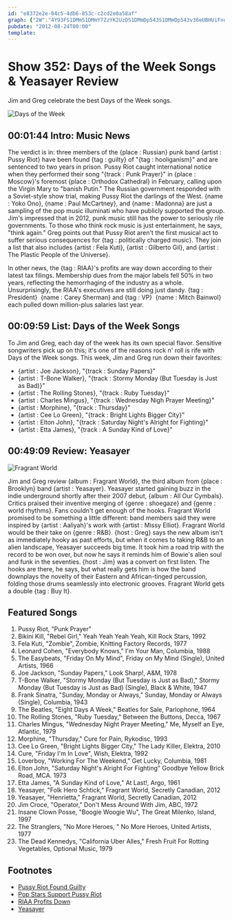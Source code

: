 ```yaml
---
id: "e8372e2e-04c5-4db6-853c-c2cd2e0a58af"
graph: {"2W":"4Y93FS1DMmS1DMmY7ZzYK2UzDS1DMmDp543S1DMmDp543v36eUBHUiFno2dbBLVsXY7ZzYY7ZzYl53k7J9f43Y7ZzYGkwC9ihQGtGkwC9onYeCHETzzonYeCPDUA3ihQGt","GN":"BDhEzZYLnzBCoS9BqbBbLUsmER43oZVL0VZrmU9FBFFWKEJCAJPT8RnR6VlXQtryvk3tjfZSM7EuhebO","29X":"BGFxhlJpSf97qipBGFxh7Y5sTlJpSf7eQp5lJpSf7eQp5W32V7Eka0sW32V70bGt0MwS0nMwS0nk73w497qipBHm1G97qipX6cfd"}
pubdate: "2012-08-24T00:00"
template: 
---
```






# Show 352: Days of the Week Songs & Yeasayer Review

Jim and Greg celebrate the best Days of the Week songs.

![Days of the Week](https://static.soundopinions.org/images/2012/daysoftheweek.jpg)



## 00:01:44 Intro: Music News

The verdict is in: three members of the {place : Russian} punk band {artist : Pussy Riot} have been found {tag : guilty} of "{tag : hooliganism}" and are sentenced to two years in prison. Pussy Riot caught international notice when they performed their song "{track : Punk Prayer}" in {place : Moscow}'s foremost {place : Orthodox Cathedral} in February, calling upon the Virgin Mary to "banish Putin." The Russian government responded with a Soviet-style show trial, making Pussy Riot the darlings of the West. {name : Yoko Ono}, {name : Paul McCartney}, and {name : Madonna} are just a sampling of the pop music illuminati who have publicly supported the group. Jim's impressed that in 2012, punk music still has the power to seriously rile governments. To those who think rock music is just entertainment, he says, "think again." Greg points out that Pussy Riot aren't the first musical act to suffer serious consequences for {tag : politically charged music}. They join a list that also includes {artist : Fela Kuti}, {artist : Gilberto Gil}, and {artist : The Plastic People of the Universe}.

In other news, the {tag : RIAA}'s profits are way down according to their latest tax filings. Membership dues from the major labels fell 50% in two years, reflecting the hemorrhaging of the industry as a whole. Unsurprisingly, the RIAA's executives are still doing just dandy. {tag : President}  {name : Carey Sherman} and {tag : VP}  {name : Mitch Bainwol} each pulled down million-plus salaries last year.



## 00:09:59 List: Days of the Week Songs

To Jim and Greg, each day of the week has its own special flavor. Sensitive songwriters pick up on this; it's one of the reasons rock n' roll is rife with Days of the Week songs. This week, Jim and Greg run down their favorites:

- {artist : Joe Jackson}, "{track : Sunday Papers}"
- {artist : T-Bone Walker}, "{track : Stormy Monday (But Tuesday is Just as Bad)}"
- {artist : The Rolling Stones}, "{track : Ruby Tuesday}"
- {artist : Charles Mingus}, "{track : Wednesday Nigh Prayer Meeting}"
- {artist : Morphine}, "{track : Thursday}"
- {artist : Cee Lo Green}, "{track : Bright Lights Bigger City}"
- {artist : Elton John}, "{track : Saturday Night's Alright for Fighting}"
- {artist : Etta James}, "{track : A Sunday Kind of Love}"



## 00:49:09 Review: Yeasayer

![Fragrant World](https://static.soundopinions.org/assets/352/29X0.jpg)

Jim and Greg review {album : Fragrant World}, the third album from {place : Brooklyn} band {artist : Yeasayer}. Yeasayer started gaining buzz in the indie underground shortly after their 2007 debut, {album : All Our Cymbals}. Critics praised their inventive merging of {genre : shoegaze} and {genre : world rhythms}. Fans couldn't get enough of the hooks. Fragrant World promised to be something a little different: band members said they were inspired by {artist : Aaliyah}'s work with {artist : Missy Elliot}. Fragrant World would be their take on {genre : R&B}. {host : Greg} says the new album isn't as immediately hooky as past efforts, but when it comes to taking R&B to an alien landscape, Yeasayer succeeds big time. It took him a road trip with the record to be won over, but now he says it reminds him of Bowie's alien soul and funk in the seventies. {host : Jim} was a convert on first listen. The hooks are there, he says, but what really gets him is how the band downplays the novelty of their Eastern and African-tinged percussion, folding those drums seamlessly into electronic grooves. Fragrant World gets a double {tag : Buy It}.



## Featured Songs

1. Pussy Riot, "Punk Prayer"
2. Bikini Kill, "Rebel Girl," Yeah Yeah Yeah Yeah, Kill Rock Stars, 1992
3. Fela Kuti, "Zombie", Zombie, Knitting Factory Records, 1977
4. Leonard Cohen, "Everybody Knows," I'm Your Man, Columbia, 1988
5. The Easybeats, "Friday On My Mind", Friday on My Mind (Single), United Artists, 1966
6. Joe Jackson, "Sunday Papers," Look Sharp!, A&M, 1978
7. T-Bone Walker, "Stormy Monday (But Tuesday is Just as Bad)," Stormy Monday (But Tuesday is Just as Bad) (Single), Black & White, 1947
8. Frank Sinatra, "Sunday, Monday or Always," Sunday, Monday or Always (Single), Columbia, 1943
9. The Beatles, "Eight Days A Week," Beatles for Sale, Parlophone, 1964
10. The Rolling Stones, "Ruby Tuesday," Between the Buttons, Decca, 1967
11. Charles Mingus, "Wednesday Night Prayer Meeting," Me, Myself an Eye, Atlantic, 1979
12. Morphine, "Thursday," Cure for Pain, Rykodisc, 1993
13. Cee Lo Green, "Bright Lights Bigger City," The Lady Killer, Elektra, 2010
14. Cure, "Friday I'm In Love", Wish, Elektra, 1992
15. Loverboy, "Working For The Weekend," Get Lucky, Columbia, 1981
16. Elton John, "Saturday Night's Alright For Fighting" Goodbye Yellow Brick Road, MCA. 1973
17. Etta James, "A Sunday Kind of Love," At Last!, Argo, 1961
18. Yeasayer, "Folk Hero Schtick," Fragrant World, Secretly Canadian, 2012
19. Yeasayer, "Henrietta," Fragrant World, Secretly Canadian, 2012
20. Jim Croce, "Operator," Don't Mess Around With Jim, ABC, 1972
21. Insane Clown Posse, "Boogie Woogie Wu", The Great Milenko, Island, 1997
22. The Stranglers, "No More Heroes, " No More Heroes, United Artists, 1977
23. The Dead Kennedys, "California Uber Alles," Fresh Fruit For Rotting Vegetables, Optional Music, 1979



## Footnotes

- [Pussy Riot Found Guilty](http://www.theguardian.com/music/2012/aug/17/pussy-riot-sentenced-prison-putin)
- [Pop Stars Support Pussy Riot](http://www.theguardian.com/world/2012/jul/27/pussy-riot-stars-get-behind-band)
- [RIAA Profits Down](http://www.hypebot.com/hypebot/2012/08/despite-a-huge-drop-in-revenue-riaa-execs-still-see-large-payouts.html)
- [Yeasayer](http://blog.yeasayer.net/)